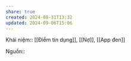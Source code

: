 ```yaml
---
share: true
created: 2024-08-31T13:32
updated: 2024-09-06T15:06
---
```

Khái niệm:: [[Điểm tín dụng]], [[Nợ]], [[App đen]]

Nguồn:: 

